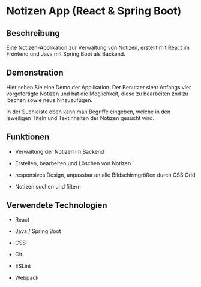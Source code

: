 # Notizen App (React & Spring Boot)

## Beschreibung

Eine Notizen-Applikation zur Verwaltung von Notizen, erstellt mit React im Frontend und Java mit Spring Boot als Backend.

## Demonstration

Hier sehen Sie eine Demo der Applikation. Der Benutzer sieht Anfangs vier vorgefertigte Notizen und hat die Möglichkeit, diese zu bearbeiten znd zu löschen sowie neue hinzuzufügen.

In der Suchleiste oben kann man Begriffe eingeben, welche in den jeweiligen Titeln und Textinhalten der Notizen gesucht wird.

## Funktionen

  * Verwaltung der Notizen im Backend

  * Erstellen, bearbeiten und Löschen von Notizen

  * responsives Design, anpassbar an alle Bildschirmgrößen durch CSS Grid

  * Notizen suchen und filtern

##  Verwendete Technologien

  * React

  * Java / Spring Boot

  * CSS

  * Git

  * ESLint

  * Webpack
